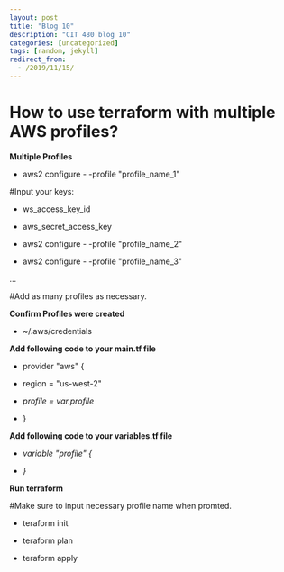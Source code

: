 ```yaml
---
layout: post
title: "Blog 10"
description: "CIT 480 blog 10"
categories: [uncategorized]
tags: [random, jekyll]
redirect_from:
  - /2019/11/15/
---
```


# How to use terraform with multiple AWS profiles?

__Multiple Profiles__

* aws2 configure - -profile "profile_name_1"

#Input your keys:

* ws_access_key_id
* aws_secret_access_key

* aws2 configure - -profile "profile_name_2"
* aws2 configure - -profile "profile_name_3"

...

#Add as many profiles as necessary.

__Confirm Profiles were created__

* ~/.aws/credentials

__Add following code to your main.tf file__

* provider "aws" {

* region  = "us-west-2"

* _profile = var.profile_

* }

__Add following code to your variables.tf file__

* _variable "profile" {_

* _}_

__Run terraform__

#Make sure to input necessary profile name when promted.

* teraform init

* teraform plan

* teraform apply 



